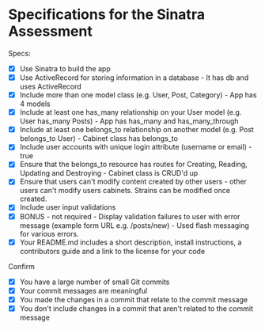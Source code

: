 # Specifications for the Sinatra Assessment

Specs:
- [x] Use Sinatra to build the app
- [x] Use ActiveRecord for storing information in a database - It has db and uses ActiveRecord
- [x] Include more than one model class (e.g. User, Post, Category) - App has 4 models
- [x] Include at least one has_many relationship on your User model (e.g. User has_many Posts) - App has has_many and has_many_through
- [x] Include at least one belongs_to relationship on another model (e.g. Post belongs_to User) - Cabinet class has belongs_to
- [x] Include user accounts with unique login attribute (username or email) - true
- [x] Ensure that the belongs_to resource has routes for Creating, Reading, Updating and Destroying - Cabinet class is CRUD'd up
- [x] Ensure that users can't modify content created by other users - other users can't modify users cabinets. Strains can be modified once created.
- [x] Include user input validations
- [x] BONUS - not required - Display validation failures to user with error message (example form URL e.g. /posts/new) - Used flash messaging for various errors.
- [x] Your README.md includes a short description, install instructions, a contributors guide and a link to the license for your code

Confirm
- [x] You have a large number of small Git commits
- [x] Your commit messages are meaningful
- [x] You made the changes in a commit that relate to the commit message
- [x] You don't include changes in a commit that aren't related to the commit message
